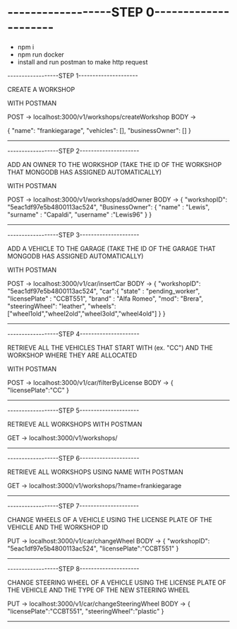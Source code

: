 <h1>------------------STEP 0---------------------</h1>

- npm i
- npm run docker
- install and run postman to make http request


------------------STEP 1---------------------

CREATE A WORKSHOP

WITH POSTMAN

POST -> localhost:3000/v1/workshops/createWorkshop
BODY ->

{
    "name": "frankiegarage",
    "vehicles": [],
    "businessOwner": []
}

---------------------------------------------


------------------STEP 2---------------------

ADD AN OWNER TO THE WORKSHOP (TAKE THE ID OF THE WORKSHOP
THAT MONGODB HAS ASSIGNED AUTOMATICALLY)

WITH POSTMAN

POST -> localhost:3000/v1/workshops/addOwner
BODY ->
{
    "workshopID": "5eac1df97e5b4800113ac524",
    "BusinessOwner": {
        "name" : "Lewis",
        "surname" : "Capaldi",
        "username" :"Lewis96"
    }
}

---------------------------------------------

------------------STEP 3---------------------

ADD A VEHICLE TO THE GARAGE (TAKE THE ID OF THE GARAGE
THAT MONGODB HAS ASSIGNED AUTOMATICALLY)

WITH POSTMAN

POST -> localhost:3000/v1/car/insertCar
BODY ->
{
    "workshopID": "5eac1df97e5b4800113ac524",
    "car":{
        "state" : "pending_worker",
        "licensePlate" : "CCBT551",
        "brand" : "Alfa Romeo",
        "mod": "Brera",
        "steeringWheel": "leather",
        "wheels":["wheel1old","wheel2old","wheel3old","wheel4old"]
    }
}

---------------------------------------------


------------------STEP 4---------------------

RETRIEVE ALL THE VEHICLES THAT START WITH (ex. "CC") AND 
THE WORKSHOP WHERE THEY ARE ALLOCATED

WITH POSTMAN

POST -> localhost:3000/v1/car/filterByLicense
BODY ->
{
    "licensePlate":"CC"
}

---------------------------------------------


------------------STEP 5---------------------

RETRIEVE ALL WORKSHOPS
WITH POSTMAN

GET -> localhost:3000/v1/workshops/

---------------------------------------------

------------------STEP 6---------------------

RETRIEVE ALL WORKSHOPS USING NAME
WITH POSTMAN

GET -> localhost:3000/v1/workshops/?name=frankiegarage

---------------------------------------------

------------------STEP 7---------------------

CHANGE WHEELS OF A VEHICLE USING THE 
LICENSE PLATE OF THE VEHICLE AND THE WORKSHOP ID

PUT -> localhost:3000/v1/car/changeWheel
BODY ->
{
    "workshopID": "5eac1df97e5b4800113ac524",
    "licensePlate":"CCBT551"
}

---------------------------------------------

------------------STEP 8---------------------

CHANGE STEERING WHEEL OF A VEHICLE USING THE 
LICENSE PLATE OF THE VEHICLE AND THE TYPE OF
THE NEW STEERING WHEEL

PUT -> localhost:3000/v1/car/changeSteeringWheel
BODY ->
{
    "licensePlate":"CCBT551",
    "steeringWheel":"plastic"
}

---------------------------------------------